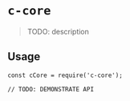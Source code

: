 # `c-core`

> TODO: description

## Usage

```
const cCore = require('c-core');

// TODO: DEMONSTRATE API
```
